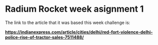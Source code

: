 # Radium Rocket week asignment 1

The link to the article that it was based this week challenge is:

**https://indianexpress.com/article/cities/delhi/red-fort-violence-delhi-police-rise-of-tractor-sales-7511488/**

